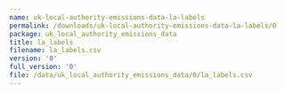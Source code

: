 ```yaml
---
name: uk-local-authority-emissions-data-la-labels
permalink: /downloads/uk-local-authority-emissions-data-la-labels/0
package: uk_local_authority_emissions_data
title: la_labels
filename: la_labels.csv
version: '0'
full_version: '0'
file: /data/uk_local_authority_emissions_data/0/la_labels.csv
---
```

